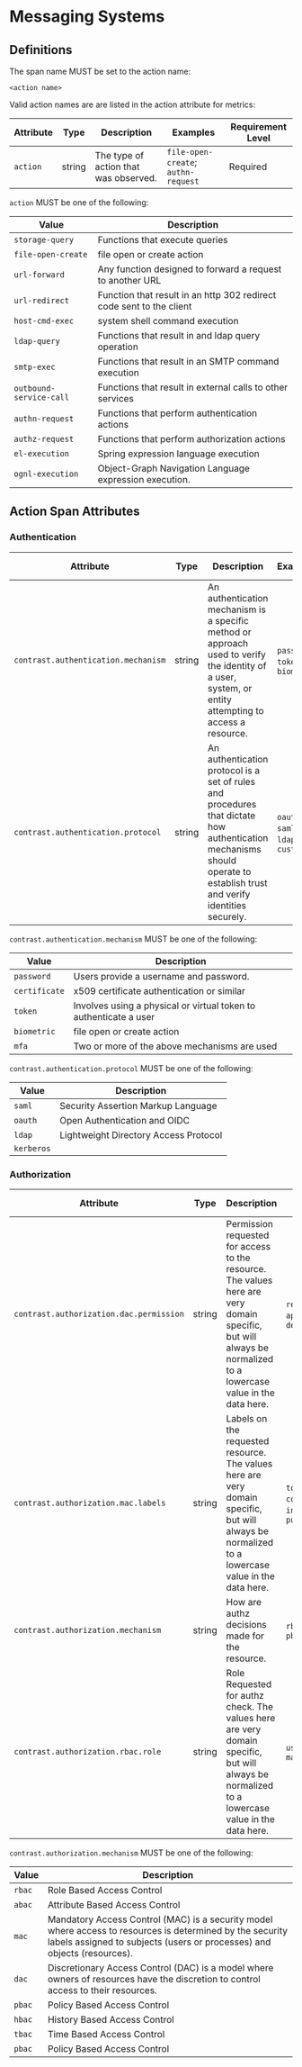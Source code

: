 # Messaging Systems

## Definitions

The span name MUST be set to the action name:

```
<action name>
```

Valid action names are are listed in the action attribute for metrics:

<!-- semconv attributes.contrast.actions(full) -->

| Attribute | Type   | Description                           | Examples                            | Requirement Level |
| --------- | ------ | ------------------------------------- | ----------------------------------- | ----------------- |
| `action`  | string | The type of action that was observed. | `file-open-create`; `authn-request` | Required          |

`action` MUST be one of the following:

| Value                   | Description                                                          |
| ----------------------- | -------------------------------------------------------------------- |
| `storage-query`         | Functions that execute queries                                       |
| `file-open-create`      | file open or create action                                           |
| `url-forward`           | Any function designed to forward a request to another URL            |
| `url-redirect`          | Function that result in an http 302 redirect code sent to the client |
| `host-cmd-exec`         | system shell command execution                                       |
| `ldap-query`            | Functions that result in and ldap query operation                    |
| `smtp-exec`             | Functions that result in an SMTP command execution                   |
| `outbound-service-call` | Functions that result in external calls to other services            |
| `authn-request`         | Functions that perform authentication actions                        |
| `authz-request`         | Functions that perform authorization actions                         |
| `el-execution`          | Spring expression language execution                                 |
| `ognl-execution`        | Object-Graph Navigation Language expression execution.               |

<!-- endsemconv -->

## Action Span Attributes

### Authentication

<!-- semconv contrast.action.span.authn(full) -->

| Attribute                           | Type   | Description                                                                                                                                                              | Examples                          | Requirement Level |
| ----------------------------------- | ------ | ------------------------------------------------------------------------------------------------------------------------------------------------------------------------ | --------------------------------- | ----------------- |
| `contrast.authentication.mechanism` | string | An authentication mechanism is a specific method or approach used to verify the identity of a user, system, or entity attempting to access a resource.                   | `password`; `token`; `biometric`  | Recommended       |
| `contrast.authentication.protocol`  | string | An authentication protocol is a set of rules and procedures that dictate how authentication mechanisms should operate to establish trust and verify identities securely. | `oauth`; `saml`; `ldap`; `custom` | Recommended       |

`contrast.authentication.mechanism` MUST be one of the following:

| Value         | Description                                                       |
| ------------- | ----------------------------------------------------------------- |
| `password`    | Users provide a username and password.                            |
| `certificate` | x509 certificate authentication or similar                        |
| `token`       | Involves using a physical or virtual token to authenticate a user |
| `biometric`   | file open or create action                                        |
| `mfa`         | Two or more of the above mechanisms are used                      |

`contrast.authentication.protocol` MUST be one of the following:

| Value      | Description                           |
| ---------- | ------------------------------------- |
| `saml`     | Security Assertion Markup Language    |
| `oauth`    | Open Authentication and OIDC          |
| `ldap`     | Lightweight Directory Access Protocol |
| `kerberos` |                                       |

<!-- endsemconv -->

### Authorization

<!-- semconv contrast.action.span.authz(full) -->

| Attribute                               | Type   | Description                                                                                                                                                     | Examples                                           | Requirement Level                   |
| --------------------------------------- | ------ | --------------------------------------------------------------------------------------------------------------------------------------------------------------- | -------------------------------------------------- | ----------------------------------- |
| `contrast.authorization.dac.permission` | string | Permission requested for access to the resource. The values here are very domain specific, but will always be normalized to a lowercase value in the data here. | `read`; `write`; `append`; `delete`                | Recommended: If mechanism is 'dac'  |
| `contrast.authorization.mac.labels`     | string | Labels on the requested resource. The values here are very domain specific, but will always be normalized to a lowercase value in the data here.                | `top_secret`; `confidential`; `internal`; `public` | Recommended: If mechanism is 'mac'  |
| `contrast.authorization.mechanism`      | string | How are authz decisions made for the resource.                                                                                                                  | `rbac`; `dac`; `pbac`                              | Recommended                         |
| `contrast.authorization.rbac.role`      | string | Role Requested for authz check. The values here are very domain specific, but will always be normalized to a lowercase value in the data here.                  | `user`; `editor`; `manager`                        | Recommended: If mechanism is 'rbac' |

`contrast.authorization.mechanism` MUST be one of the following:

| Value  | Description                                                                                                                                                                          |
| ------ | ------------------------------------------------------------------------------------------------------------------------------------------------------------------------------------ |
| `rbac` | Role Based Access Control                                                                                                                                                            |
| `abac` | Attribute Based Access Control                                                                                                                                                       |
| `mac`  | Mandatory Access Control (MAC) is a security model where access to resources is determined by the security labels assigned to subjects (users or processes) and objects (resources). |
| `dac`  | Discretionary Access Control (DAC) is a model where owners of resources have the discretion to control access to their resources.                                                    |
| `pbac` | Policy Based Access Control                                                                                                                                                          |
| `hbac` | History Based Access Control                                                                                                                                                         |
| `tbac` | Time Based Access Control                                                                                                                                                            |
| `pbac` | Policy Based Access Control                                                                                                                                                          |

<!-- endsemconv -->
